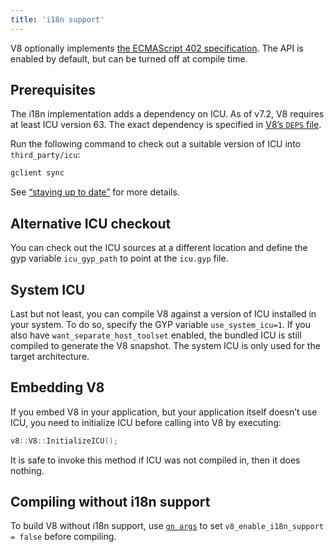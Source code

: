 ```yaml
---
title: 'i18n support'
---
```

V8 optionally implements [the ECMAScript 402 specification](https://tc39.github.io/ecma402/). The API is enabled by default, but can be turned off at compile time.

## Prerequisites

The i18n implementation adds a dependency on ICU. As of v7.2, V8 requires at least ICU version 63. The exact dependency is specified in [V8’s `DEPS` file](https://chromium.googlesource.com/v8/v8.git/+/master/DEPS).

Run the following command to check out a suitable version of ICU into `third_party/icu`:

```bash
gclient sync
```

See [“staying up to date”](/docs/source-code#staying-up-to-date) for more details.

## Alternative ICU checkout

You can check out the ICU sources at a different location and define the gyp variable `icu_gyp_path` to point at the `icu.gyp` file.

## System ICU

Last but not least, you can compile V8 against a version of ICU installed in your system. To do so, specify the GYP variable `use_system_icu=1`. If you also have `want_separate_host_toolset` enabled, the bundled ICU is still compiled to generate the V8 snapshot. The system ICU is only used for the target architecture.

## Embedding V8

If you embed V8 in your application, but your application itself doesn’t use ICU, you need to initialize ICU before calling into V8 by executing:

```cpp
v8::V8::InitializeICU();
```

It is safe to invoke this method if ICU was not compiled in, then it does nothing.

## Compiling without i18n support

To build V8 without i18n support, use [`gn args`](/docs/build-gn#gn) to set `v8_enable_i18n_support = false` before compiling.
